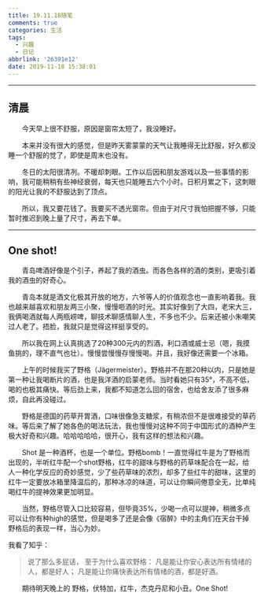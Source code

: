 ```yaml
---
title: 19.11.18随笔
comments: true
categories: 生活
tags:
  - 兴趣
  - 日记
abbrlink: '26391e12'
date: 2019-11-18 15:38:01
---
```


---

## 清晨

&emsp;&emsp;今天早上很不舒服，原因是窗帘太短了，我没睡好。

&emsp;&emsp;本来并没有很大的感觉，但是昨天雾蒙蒙的天气让我睡得无比舒服，好久都没睡一个舒服的觉了，即使是周末也没有。

&emsp;&emsp;冬日的太阳很清冽。不暖却刺眼。工作以后因和朋友游戏以及一些事情的影响，我可能稍稍有些神经衰弱，每天也只能睡五六个小时。日积月累之下，这刺眼的阳光让我的不舒服达到了顶点。

&emsp;&emsp;所以，我又要花钱了。我要买不透光窗帘。但由于对尺寸我怕把握不够，只能暂时推迟到晚上量了尺寸，再去下单。

---

## One shot!

&emsp;&emsp;青岛啤酒好像是个引子，养起了我的酒虫。而各色各样的酒的类别，更吸引着我的酒虫的好奇心。

&emsp;&emsp;青岛本就是酒文化极其开放的地方，六爷等人的价值观念也一直影响着我。我也越来越喜欢和朋友两三小聚，慢慢咂酒的时光。其实好像到了大四，老宋大三，我俩喝酒就每人两瓶崂啤，聊技术聊感情聊人生，不多也不少。后来还被小朱嘲笑过人老了。捂脸，我就只是觉得这样挺享受的。

&emsp;&emsp;所以我在网上认真挑选了20种300元内的烈酒，利口酒或威士忌（嗯，我摸鱼挑的，理不直气也壮）。慢慢尝慢慢存慢慢喝。并且，我好像还需要一个冰箱。

&emsp;&emsp;上午的时候我买了野格（Jägermeister）。野格并不在那20种以内，只是她是第一种让我喝断片的酒，也是我洋酒的启蒙老师。当时看她只有35°，不高不低，喝的也极其痛快。等后劲上来，我都不知道怎么回的宿舍，也给舍友添了很多麻烦，自此再没碰过。

&emsp;&emsp;野格是德国的药草开胃酒，口味很像急支糖浆，有稍浓但不是很难接受的草药味。等后来了解了她各色的喝法玩法，我也慢慢对这种不同于中国形式的酒种产生极大好奇和兴趣。哈哈哈哈哈，很开心，我有这样的想法和兴趣。

&emsp;&emsp;Shot 是一种酒杯，也是一个单位。野格bomb！一直觉得红牛是为了野格而出现的，半听红牛配一个shot野格，红牛的甜味与野格的药草味配合在一起，给人一种化学反应的奇妙感觉，少了些药草味的浓烈，却多了些红牛的甜味，这里的红牛一定要放冰箱里降温后的，那种冰凉的味道，可以让你瞬间倦意全无，比单纯喝红牛的提神效果更加明显。

&emsp;&emsp;当然，野格尽管入口比较容易，但毕竟35%，少喝一点可以提神，稍微多点可以让你有种high的感觉，但是喝多了还是会像《宿醉》中的主角们在天台干掉野格后的表现一样，当心为妙。

我看了知乎：
>说了那么多屁话，
>至于为什么喜欢野格：
>凡是能让你安心表达所有情绪的人，都是好人；
>凡是能让你痛快表达所有情绪的酒，都是好酒。

&emsp;&emsp;期待明天晚上的 野格，伏特加，红牛，杰克丹尼和小丑。One Shot!